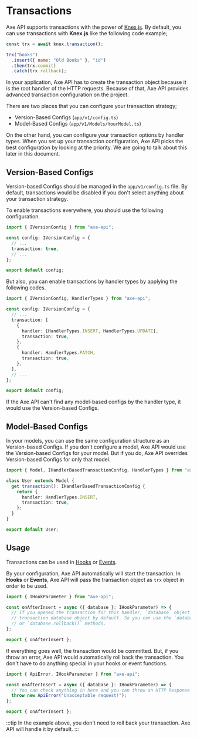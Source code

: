 # Transactions

Axe API supports transactions with the power of [Knex.js](http://knexjs.org/#Transactions). By default, you can use transactions with **Knex.js** like the following code example;

```js
const trx = await knex.transaction();

trx("books")
  .insert({ name: "Old Books" }, "id")
  .then(trx.commit)
  .catch(trx.rollback);
```

In your application, Axe API has to create the transaction object because it is the root handler of the HTTP requests. Because of that, Axe API provides advanced transaction configuration on the project.

There are two places that you can configure your transaction strategy;

- Version-Based Configs (`app/v1/config.ts`)
- Model-Based Configs (`app/v1/Models/YourModel.ts`)

On the other hand, you can configure your transaction options by handler types. When you set up your transaction configuration, Axe API picks the best configuration by looking at the priority. We are going to talk about this later in this document.

## Version-Based Configs

Version-based Configs should be managed in the `app/v1/config.ts` file. By default, transactions would be disabled if you don't select anything about your transaction strategy.

To enable transactions everywhere, you should use the following configuration.

```ts
import { IVersionConfig } from "axe-api";

const config: IVersionConfig = {
  // ...
  transaction: true,
  // ...
};

export default config;
```

But also, you can enable transactions by handler types by applying the following codes.

```ts
import { IVersionConfig, HandlerTypes } from "axe-api";

const config: IVersionConfig = {
  // ...
  transaction: [
    {
      handler: [HandlerTypes.INSERT, HandlerTypes.UPDATE],
      transaction: true,
    },
    {
      handler: HandlerTypes.PATCH,
      transaction: true,
    },
  ],
  // ...
};

export default config;
```

If the Axe API can't find any model-based configs by the handler type, it would use the Version-based Configs.

## Model-Based Configs

In your models, you can use the same configuration structure as an Version-based Configs. If you don't configure a model, Axe API would use the Version-based Configs for your model. But if you do, Axe API overrides Version-based Configs for only that model.

```ts
import { Model, IHandlerBasedTransactionConfig, HandlerTypes } from "axe-api";

class User extends Model {
  get transaction(): IHandlerBasedTransactionConfig {
    return {
      handler: HandlerTypes.INSERT,
      transaction: true,
    };
  }
}

export default User;
```

## Usage

Transactions can be used in [Hooks](/advanced/hooks.html) or [Events](/advanced/hooks.html#events).

By your configuration, Axe API automatically will start the transaction. In **Hooks** or **Events**, Axe API will pass the transaction object as `trx` object in order to be used.

```ts
import { IHookParameter } from "axe-api";

const onAfterInsert = async ({ database }: IHookParameter) => {
  // If you opened the transaction for this handler, `database` object is a
  // transaction database object by default. So you can use the `database.commit()`
  // or `database.rollback()` methods.
};

export { onAfterInsert };
```

If everything goes well, the transaction would be committed. But, if you throw an error, Axe API would automatically roll back the transaction. You don't have to do anything special in your hooks or event functions.

```ts
import { ApiError, IHookParameter } from "axe-api";

const onAfterInsert = async ({ database }: IHookParameter) => {
  // You can check anything in here and you can throw an HTTP Response as an exception
  throw new ApiError("Unacceptable request!");
};

export { onAfterInsert };
```

:::tip
In the example above, you don't need to roll back your transaction. Axe API will handle it by default.
:::
